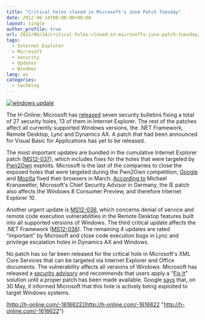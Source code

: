 ```yaml
---
title: "Critical holes closed in Microsoft's June Patch Tuesday"
date: 2012-06-14T08:00:00+00:00
layout: single
author_profile: true
url: 2012/06/14/critical-holes-closed-in-microsofts-june-patch-tuesday/
tags:
  - Internet Explorer
  - Microsoft
  - security
  - Updates
  - Windows
lang: en
categories: 
  - techblog
---
```

[![windows update](http://lh5.ggpht.com/-zXJ_UM1aHHU/T9mTArtZl8I/AAAAAAAAGPY/BnkdZZWXK_Q/windows%252520update_thumb%25255B4%25255D.jpg?imgmax=800 "windows update")](http://lh6.ggpht.com/-MoakJsM8f4k/T9mS-bqfopI/AAAAAAAAGPQ/7FWpN6XWKSw/s1600-h/windows%252520update%25255B3%25255D.jpg)

The H-Online: Microsoft has [released](http://blogs.technet.com/b/msrc/archive/2012/06/12/certificate-trust-list-update-and-the-june-2012-bulletins.aspx) seven security bulletins fixing a total of 27 security holes, 13 of them in Internet Explorer. The rest of the patches affect all currently supported Windows versions, the .NET Framework, Remote Desktop, Lync and Dynamics AX. A patch that had been announced for Visual Basic for Applications has yet to be released. 

The most important updates are bundled in the cumulative Internet Explorer patch ([MS12-037](http://technet.microsoft.com/en-us/security/bulletin/ms12-037)), which includes fixes for the holes that were targeted by [Pwn2Own](http://www.h-online.com/news/item/Pwn2Own-ends-with-three-browsers-felled-Update-1469096.html) exploits. Microsoft is the last of the companies to close the exposed holes that were targeted during the Pwn2Own competition; [Google](http://www.h-online.com/news/item/Google-fixes-Pwnium-security-issue-in-Chrome-1467780.html) and [Mozilla](http://www.h-online.com/news/item/Firefox-Thunderbird-and-SeaMonkey-updates-fix-critical-vulnerabilities-1471708.html) fixed their browsers in March. [According to](http://blogs.technet.com/b/michaelkranawetter/archive/2012/06/12/sicherheitsupdates-juni-2012.aspx) Michael Kranawetter, Microsoft's Chief Security Advisor in Germany, the IE patch also affects the Windows 8 Consumer Preview, and therefore Internet Explorer 10. 

Another urgent update is [MS12-036](http://technet.microsoft.com/en-us/security/bulletin/ms12-036), which concerns denial of service and remote code execution vulnerabilities in the Remote Desktop features built into all supported versions of Windows. The third critical update affects the .NET Framework ([MS12-038](http://technet.microsoft.com/en-us/security/bulletin/ms12-038)). The remaining 4 updates are rated “important” by Microsoft and close code execution bugs in Lync and privilege escalation holes in Dynamics AX and Windows. 

No patch has so far been released for the critical hole in Microsoft's XML Core Services that can be targeted via Internet Explorer and Office documents. The vulnerability affects all versions of Windows. Microsoft has released a [security advisory](http://technet.microsoft.com/en-us/security/advisory/2719615) and recommends that users apply a “[Fix it](http://support.microsoft.com/kb/2719615)” solution until a proper patch has been made available. Google [says](http://googleonlinesecurity.blogspot.com/2012/06/microsoft-xml-vulnerability-under.html) that, on 30 May, it informed Microsoft that this hole is actively being exploited to target Windows systems. 

[http://h-online.com/-1616622](http://h-online.com/-1616622 "http://h-online.com/-1616622")